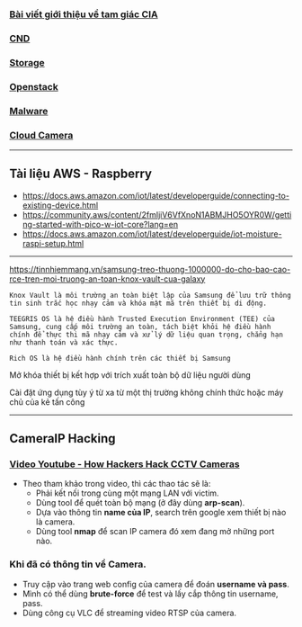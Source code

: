 ### [Bài viết giới thiệu về tam giác CIA](https://www.linkedin.com/pulse/b%E1%BB%99-ba-cia-nguy%C3%AAn-t%E1%BA%AFc-truy%E1%BB%81n-th%E1%BB%91ng-c%E1%BB%A7a-cyber-security-nam-nguy%E1%BB%85n/)

### [CND](https://www.youtube.com/watch?v=zM-6q54gu1w&list=PLUD8HYMnoROxPqDsDzyTagU3l6V1CbbAy&index=7)

### [Storage](https://www.youtube.com/watch?v=KhDz0uzoIXM&list=PLUD8HYMnoROxPqDsDzyTagU3l6V1CbbAy&index=3)

### [Openstack](https://www.youtube.com/watch?v=ZqR34IwIor8)

### [Malware](https://www.youtube.com/watch?v=rXCQHEa5BOY&list=PLUD8HYMnoROxPqDsDzyTagU3l6V1CbbAy&index=14)

### [Cloud Camera](https://www.youtube.com/watch?v=X2cahs4Ld7k&list=PLUD8HYMnoROxPqDsDzyTagU3l6V1CbbAy&index=17)

---------------------------------------------------------------------------------
## Tài liệu AWS - Raspberry
- https://docs.aws.amazon.com/iot/latest/developerguide/connecting-to-existing-device.html
- https://community.aws/content/2fmIjiV6VfXnoN1ABMJHO5OYR0W/getting-started-with-pico-w-iot-core?lang=en
- https://docs.aws.amazon.com/iot/latest/developerguide/iot-moisture-raspi-setup.html

---------------------------------------------------------------------------------
https://tinnhiemmang.vn/samsung-treo-thuong-1000000-do-cho-bao-cao-rce-tren-moi-truong-an-toan-knox-vault-cua-galaxy

```
Knox Vault là môi trường an toàn biệt lập của Samsung để lưu trữ thông tin sinh trắc học nhạy cảm và khóa mật mã trên thiết bị di động.

TEEGRIS OS là hệ điều hành Trusted Execution Environment (TEE) của Samsung, cung cấp môi trường an toàn, tách biệt khỏi hệ điều hành chính để thực thi mã nhạy cảm và xử lý dữ liệu quan trọng, chẳng hạn như thanh toán và xác thực.

Rich OS là hệ điều hành chính trên các thiết bị Samsung
```

Mở khóa thiết bị kết hợp với trích xuất toàn bộ dữ liệu người dùng

Cài đặt ứng dụng tùy ý từ xa từ một thị trường không chính thức hoặc máy chủ của kẻ tấn công

-----------------------------------------------------------------------------------
## CameraIP Hacking

### [Video Youtube - How Hackers Hack CCTV Cameras](https://www.youtube.com/watch?v=ksUylvdJQDQ&list=WL&index=109)
- Theo tham khảo trong video, thì các thao tác sẽ là:
	- Phải kết nối trong cùng một mạng LAN với victim.
	- Dùng tool để quét toàn bộ mạng (ở đây dùng **arp-scan**).
	- Dựa vào thông tin **name của IP**, search trên google xem thiết bị nào là camera.
	- Dùng tool **nmap** để scan IP camera đó xem đang mở những port nào.

### Khi đã có thông tin về Camera.
- Truy cập vào trang web config của camera để đoán **username và pass**.
- Mình có thể dùng **brute-force** để test và lấy cắp thông tin username, pass.
- Dùng công cụ VLC để streaming video RTSP của camera.




